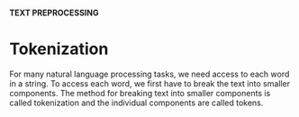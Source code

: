 #### TEXT PREPROCESSING
# Tokenization
For many natural language processing tasks, we need access to each word in a string. To access each word, we first have to break the text into smaller components. The method for breaking text into smaller components is called tokenization and the individual components are called tokens.
